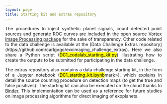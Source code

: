 ```yaml
---
layout: page
title: Starting kit and extras repository
---
```


<p style='text-align: justify;'>The procedures to inject synthetic planet signals, count detected point sources and generate ROC curves are included in the open source <a href='https://github.com/vortex-exoplanet/VIP'>Vortex Image Processing package</a> for the sake of transparency. Other code related to the data challenge is available at the [Data Challenge Extras repository](https://github.com/carlgogo/exoimaging_challenge_extras). Here we also share a Python script (<mark>DC1_codalab_starting_kit.py</mark>) illustrating how to create the outputs to be submitted for participating in the data challenge.</p>
 
<p style='text-align: justify;'>The extras repository also contains a data challenge starting kit, in the form of a Jupyter notebook (<mark>DC1_starting_kit.ipynb</mark>mark>), which explains in detail the source counting procedure on detection maps (to get the true and false positives). The starting kit can also be executed on the cloud thanks to <a href='https://mybinder.org/v2/gh/carlgogo/exoimaging_challenge_extras/master'>Binder</a>. This implementation can be used as a reference for future studies on image processing algorithms for direct imaging of exoplanets.</p>

